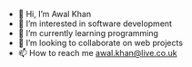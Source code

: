 - 👋 Hi, I’m Awal Khan
- 👀 I’m interested in software development
- 🌱 I’m currently learning programming
- 💞️ I’m looking to collaborate on web projects
- 📫 How to reach me awal.khan@live.co.uk

<!---
khana90/khana90 is a ✨ special ✨ repository because its `README.md` (this file) appears on your GitHub profile.
You can click the Preview link to take a look at your changes.
--->

